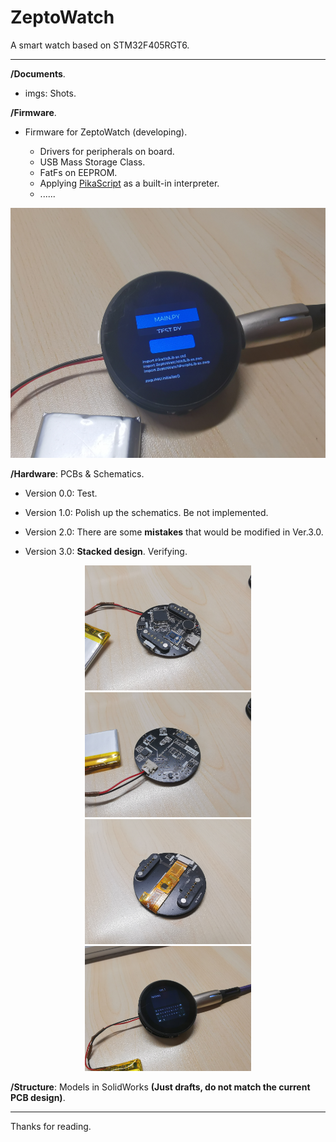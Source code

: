 # ZeptoWatch

A smart watch based on STM32F405RGT6.

---

**/Documents**.

- imgs: Shots.

**/Firmware**.

- Firmware for ZeptoWatch (developing).

  - Drivers for peripherals on board.
  - USB Mass Storage Class.
  - FatFs on EEPROM.
  - Applying [PikaScript](https://github.com/pikasTech/pikascript) as a built-in interpreter.
  - ......

<div align="center">
    <img src="Documents/imgs/IMG_20221211_184247.jpg" height="400">
</div>

**/Hardware**: PCBs & Schematics.

- Version 0.0: Test.

- Version 1.0: Polish up the schematics. Be not implemented.

- Version 2.0: There are some **mistakes** that would be modified in Ver.3.0.

- Version 3.0: **Stacked design**. Verifying.

[//]: # (<div align="center">)

[//]: # (    <img src="Documents/imgs/20221127045100.png" height="250">)

[//]: # (    <img src="Documents/imgs/20221127045030.png" height="250">)

[//]: # (</div>)

<div align="center">
    <img src="Documents/imgs/A9D83C7F3B059AC34AE6EB4E3EEF9CB2.jpg" height="200">
    <img src="Documents/imgs/D071ECCD7C0C4ED039892D36798CA6AB.jpg" height="200">
</div>

<div align="center">
    <img src="Documents/imgs/5992D42DC3AB0C8722A747962F6D78E2.jpg" height="200">
    <img src="Documents/imgs/02B38ED2BDC76FF8CDB0900A786208DB.jpg" height="200">
</div>

**/Structure**: Models in SolidWorks **(Just drafts, do not match the current PCB design)**.

---

Thanks for reading.
